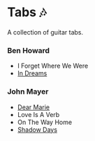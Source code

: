 # Tabs 🎶

A collection of guitar tabs.

### Ben Howard

- I Forget Where We Were
- [In Dreams](./ben-howard/in-dreams.md)

### John Mayer

- [Dear Marie](./john-mayer/dear-marie.md)
- Love Is A Verb
- On The Way Home
- [Shadow Days](./john-mayer/shadow-days.md)
